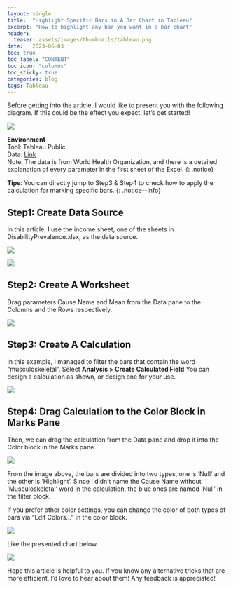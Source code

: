 ```yaml
---
layout: single
title:  "Highlight Specific Bars in A Bar Chart in Tableau"
excerpt: "How to highlight any bar you want in a bar chart"
header:
  teaser: assets/images/thumbnails/tableau.png
date:   2023-06-03
toc: true
toc_label: "CONTENT"
toc_icon: "columns"
toc_sticky: true
categories: blog
tags: Tableau
---
```


<!-- #pic: a0001-->

Before getting into the article, I would like to present you with the following diagram. If this could be the effect you expect, let’s get started!

![](https://live.staticflickr.com/65535/52954971940_03a5f1a3ea_h.jpg) 

**Environment**\
Tool: Tableau Public\
Data: [Link](https://github.com/elainechen7366/who_accessible/blob/master/WHO/Data/DisabilityPrevalence.xlsx)\
Note: The data is from World Health Organization, and there is a detailed explanation of every parameter in the first sheet of the Excel.
{: .notice}

**Tips**: You can directly jump to Step3 & Step4 to check how to apply the calculation for marking specific bars.
{: .notice--info}


## Step1: Create Data Source
In this article, I use the income sheet, one of the sheets in DisabilityPrevalence.xlsx, as the data source.

![](https://live.staticflickr.com/65535/52953994772_8050417ec4_h.jpg) 

![](https://live.staticflickr.com/65535/52953994802_bcb9df098e_h.jpg) 

## Step2: Create A Worksheet
Drag parameters Cause Name and Mean from the Data pane to the Columns and the Rows respectively.

![](https://live.staticflickr.com/65535/52955040118_74689b3249_h.jpg) 


## Step3: Create A Calculation
In this example, I managed to filter the bars that contain the word “musculoskeletal”.
Select **Analysis > Create Calculated Field**
You can design a calculation as shown, or design one for your use.

![](https://live.staticflickr.com/65535/52954971980_6f345cece0_h.jpg)

## Step4: Drag Calculation to the Color Block in Marks Pane
Then, we can drag the calculation from the Data pane and drop it into the Color block in the Marks pane.

![](https://live.staticflickr.com/65535/52953994807_fd90de18b8_h.jpg)

From the image above, the bars are divided into two types, one is ‘Null’ and the other is ‘Highlight’. Since I didn’t name the Cause Name without ‘Musculoskeletal’ word in the calculation, the blue ones are named ‘Null’ in the filter block.

If you prefer other color settings, you can change the color of both types of bars via “Edit Colors…” in the color block.

![](https://live.staticflickr.com/65535/52954971930_7b5a7975e6_h.jpg)

Like the presented chart below.

![](https://live.staticflickr.com/65535/52954971935_d59918be51_h.jpg)

Hope this article is helpful to you. If you know any alternative tricks that are more efficient, I’d love to hear about them! Any feedback is appreciated!

